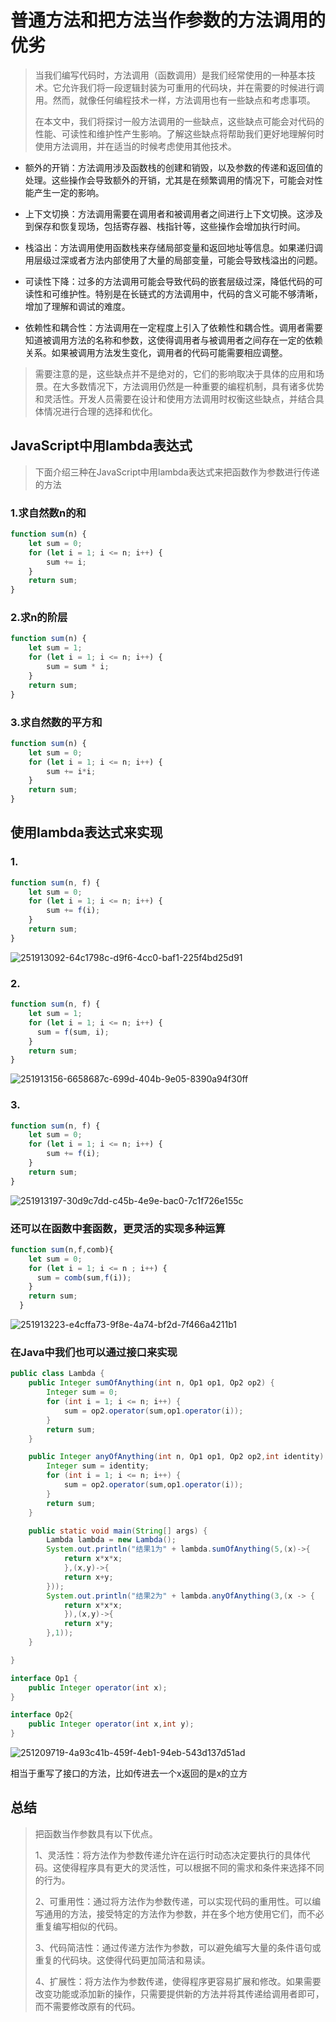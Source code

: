 # 普通方法和把方法当作参数的方法调用的优劣

> 当我们编写代码时，方法调用（函数调用）是我们经常使用的一种基本技术。它允许我们将一段逻辑封装为可重用的代码块，并在需要的时候进行调用。然而，就像任何编程技术一样，方法调用也有一些缺点和考虑事项。
>
> 在本文中，我们将探讨一般方法调用的一些缺点，这些缺点可能会对代码的性能、可读性和维护性产生影响。了解这些缺点将帮助我们更好地理解何时使用方法调用，并在适当的时候考虑使用其他技术。

* 额外的开销：方法调用涉及函数栈的创建和销毁，以及参数的传递和返回值的处理。这些操作会导致额外的开销，尤其是在频繁调用的情况下，可能会对性能产生一定的影响。

* 上下文切换：方法调用需要在调用者和被调用者之间进行上下文切换。这涉及到保存和恢复现场，包括寄存器、栈指针等，这些操作会增加执行时间。

* 栈溢出：方法调用使用函数栈来存储局部变量和返回地址等信息。如果递归调用层级过深或者方法内部使用了大量的局部变量，可能会导致栈溢出的问题。

* 可读性下降：过多的方法调用可能会导致代码的嵌套层级过深，降低代码的可读性和可维护性。特别是在长链式的方法调用中，代码的含义可能不够清晰，增加了理解和调试的难度。

* 依赖性和耦合性：方法调用在一定程度上引入了依赖性和耦合性。调用者需要知道被调用方法的名称和参数，这使得调用者与被调用者之间存在一定的依赖关系。如果被调用方法发生变化，调用者的代码可能需要相应调整。

> 需要注意的是，这些缺点并不是绝对的，它们的影响取决于具体的应用和场景。在大多数情况下，方法调用仍然是一种重要的编程机制，具有诸多优势和灵活性。开发人员需要在设计和使用方法调用时权衡这些缺点，并结合具体情况进行合理的选择和优化。

## JavaScript中用lambda表达式

> 下面介绍三种在JavaScript中用lambda表达式来把函数作为参数进行传递的方法

### 1.求自然数n的和

```js
function sum(n) {
    let sum = 0;
    for (let i = 1; i <= n; i++) {
        sum += i;
    }
    return sum;
}
```

### 2.求n的阶层

```js
function sum(n) {
    let sum = 1;
    for (let i = 1; i <= n; i++) {
        sum = sum * i;
    }
    return sum;
}
```

### 3.求自然数的平方和

```js
function sum(n) {
    let sum = 0;
    for (let i = 1; i <= n; i++) {
        sum += i*i;
    }
    return sum;
}
```

## 使用lambda表达式来实现

### 1.

```js
function sum(n, f) {
    let sum = 0;
    for (let i = 1; i <= n; i++) {
        sum += f(i);
    }
    return sum;
}
```



![251913092-64c1798c-d9f6-4cc0-baf1-225f4bd25d91](https://raw.githubusercontent.com/DecZeroTwo/blogimage/main/images/202310091710120.png)



### 2.

```js
function sum(n, f) {
    let sum = 1;
    for (let i = 1; i <= n; i++) {
      sum = f(sum, i);
    }
    return sum;
}
```



![251913156-6658687c-699d-404b-9e05-8390a94f30ff](https://raw.githubusercontent.com/DecZeroTwo/blogimage/main/images/202310091711627.png)



### 3.

```js
function sum(n, f) {
    let sum = 0;
    for (let i = 1; i <= n; i++) {
        sum += f(i);
    }
    return sum;
}
```



![251913197-30d9c7dd-c45b-4e9e-bac0-7c1f726e155c](https://raw.githubusercontent.com/DecZeroTwo/blogimage/main/images/202310091711934.png)



### 还可以在函数中套函数，更灵活的实现多种运算

```js
function sum(n,f,comb){
    let sum = 0;
    for (let i = 1; i <= n ; i++) {
      sum = comb(sum,f(i));
    }
    return sum;
  }
```


![251913223-e4cffa73-9f8e-4a74-bf2d-7f466a4211b1](https://raw.githubusercontent.com/DecZeroTwo/blogimage/main/images/202310091712761.png)



### 在Java中我们也可以通过接口来实现

```java
public class Lambda {
    public Integer sumOfAnything(int n, Op1 op1, Op2 op2) {
        Integer sum = 0;
        for (int i = 1; i <= n; i++) {
            sum = op2.operator(sum,op1.operator(i));
        }
        return sum;
    }

    public Integer anyOfAnything(int n, Op1 op1, Op2 op2,int identity) {
        Integer sum = identity;
        for (int i = 1; i <= n; i++) {
            sum = op2.operator(sum,op1.operator(i));
        }
        return sum;
    }

    public static void main(String[] args) {
        Lambda lambda = new Lambda();
        System.out.println("结果1为" + lambda.sumOfAnything(5,(x)->{
            return x*x*x;
            },(x,y)->{
            return x+y;
        }));
        System.out.println("结果2为" + lambda.anyOfAnything(3,(x -> {
            return x*x*x;
            }),(x,y)->{
            return x*y;
        },1));
    }

}

interface Op1 {
    public Integer operator(int x);
}

interface Op2{
    public Integer operator(int x,int y);
}
```



![251209719-4a93c41b-459f-4eb1-94eb-543d137d51ad](https://raw.githubusercontent.com/DecZeroTwo/blogimage/main/images/202310091712292.png)



相当于重写了接口的方法，比如传进去一个x返回的是x的立方

## 总结

> 把函数当作参数具有以下优点。
>
> 1、灵活性：将方法作为参数传递允许在运行时动态决定要执行的具体代码。这使得程序具有更大的灵活性，可以根据不同的需求和条件来选择不同的行为。
>
> 2、可重用性：通过将方法作为参数传递，可以实现代码的重用性。可以编写通用的方法，接受特定的方法作为参数，并在多个地方使用它们，而不必重复编写相似的代码。
>
> 3、代码简洁性：通过传递方法作为参数，可以避免编写大量的条件语句或重复的代码块。这使得代码更加简洁和易读。
>
> 4、扩展性：将方法作为参数传递，使得程序更容易扩展和修改。如果需要改变功能或添加新的操作，只需要提供新的方法并将其传递给调用者即可，而不需要修改原有的代码。
